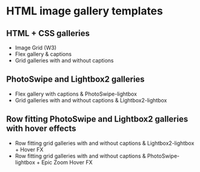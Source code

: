 # HTML image gallery templates

## HTML + CSS galleries
- Image Grid (W3)
- Flex gallery & captions
- Grid galleries with and without captions

## PhotoSwipe and Lightbox2 galleries
- Flex gallery with captions & PhotoSwipe-lightbox
- Grid galleries with and without captions & Lightbox2-lightbox

## Row fitting PhotoSwipe and Lightbox2 galleries with hover effects
- Row fitting grid galleries with and without captions & Lightbox2-lightbox + Hover FX
- Row fitting grid galleries with and without captions & PhotoSwipe-lightbox + Epic Zoom Hover FX
